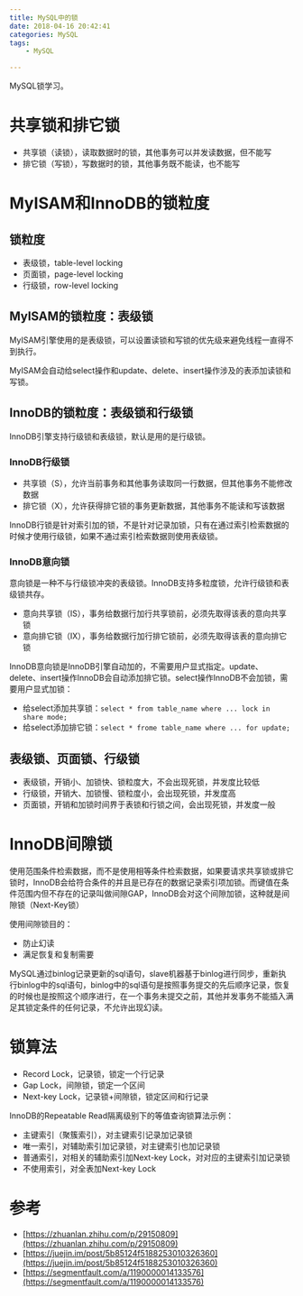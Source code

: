 ```yaml
---
title: MySQL中的锁
date: 2018-04-16 20:42:41
categories: MySQL
tags: 
	- MySQL

---
```


MySQL锁学习。

<!--more-->

# 共享锁和排它锁

- 共享锁（读锁），读取数据时的锁，其他事务可以并发读数据，但不能写
- 排它锁（写锁），写数据时的锁，其他事务既不能读，也不能写

# MyISAM和InnoDB的锁粒度

## 锁粒度

- 表级锁，table-level locking
- 页面锁，page-level locking
- 行级锁，row-level locking

## MyISAM的锁粒度：表级锁

MyISAM引擎使用的是表级锁，可以设置读锁和写锁的优先级来避免线程一直得不到执行。

MyISAM会自动给select操作和update、delete、insert操作涉及的表添加读锁和写锁。

## InnoDB的锁粒度：表级锁和行级锁

InnoDB引擎支持行级锁和表级锁，默认是用的是行级锁。

### InnoDB行级锁

- 共享锁（S），允许当前事务和其他事务读取同一行数据，但其他事务不能修改数据
- 排它锁（X），允许获得排它锁的事务更新数据，其他事务不能读和写该数据

InnoDB行锁是针对索引加的锁，不是针对记录加锁，只有在通过索引检索数据的时候才使用行级锁，如果不通过索引检索数据则使用表级锁。

### InnoDB意向锁

意向锁是一种不与行级锁冲突的表级锁。InnoDB支持多粒度锁，允许行级锁和表级锁共存。

- 意向共享锁（IS），事务给数据行加行共享锁前，必须先取得该表的意向共享锁
- 意向排它锁（IX），事务给数据行加行排它锁前，必须先取得该表的意向排它锁

InnoDB意向锁是InnoDB引擎自动加的，不需要用户显式指定。update、delete、insert操作InnoDB会自动添加排它锁。select操作InnoDB不会加锁，需要用户显式加锁：

- 给select添加共享锁：`select * from table_name where ... lock in share mode;`
- 给select添加排它锁：`select * frome table_name where ... for update; `



## 表级锁、页面锁、行级锁

- 表级锁，开销小、加锁快、锁粒度大，不会出现死锁，并发度比较低
- 行级锁，开销大、加锁慢、锁粒度小，会出现死锁，并发度高
- 页面锁，开销和加锁时间界于表锁和行锁之间，会出现死锁，并发度一般

# InnoDB间隙锁

使用范围条件检索数据，而不是使用相等条件检索数据，如果要请求共享锁或排它锁时，InnoDB会给符合条件的并且是已存在的数据记录索引项加锁。而键值在条件范围内但不存在的记录叫做间隙GAP，InnoDB会对这个间隙加锁，这种就是间隙锁（Next-Key锁）

使用间隙锁目的：

- 防止幻读
- 满足恢复和复制需要

MySQL通过binlog记录更新的sql语句，slave机器基于binlog进行同步，重新执行binlog中的sql语句，binlog中的sql语句是按照事务提交的先后顺序记录，恢复的时候也是按照这个顺序进行，在一个事务未提交之前，其他并发事务不能插入满足其锁定条件的任何记录，不允许出现幻读。

# 锁算法

- Record Lock，记录锁，锁定一个行记录
- Gap Lock，间隙锁，锁定一个区间
- Next-key Lock，记录锁+间隙锁，锁定区间和行记录

InnoDB的Repeatable Read隔离级别下的等值查询锁算法示例：

- 主键索引（聚簇索引），对主键索引记录加记录锁
- 唯一索引，对辅助索引加记录锁，对主键索引也加记录锁
- 普通索引，对相关的辅助索引加Next-key Lock，对对应的主键索引加记录锁
- 不使用索引，对全表加Next-key Lock

# 参考

- [https://zhuanlan.zhihu.com/p/29150809](https://zhuanlan.zhihu.com/p/29150809)
- [https://juejin.im/post/5b85124f5188253010326360](https://juejin.im/post/5b85124f5188253010326360)
- [https://segmentfault.com/a/1190000014133576](https://segmentfault.com/a/1190000014133576)